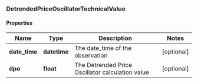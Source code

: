 ### DetrendedPriceOscillatorTechnicalValue

#### Properties
Name | Type | Description | Notes
------------ | ------------- | ------------- | -------------
**date_time** | **datetime** | The date_time of the observation | [optional] 
**dpo** | **float** | The Detrended Price Oscillator calculation value | [optional] 



